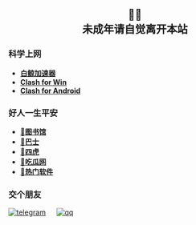 <h2 align="center">🔞🈲<br>未成年请自觉离开本站</h2>

### 科学上网
- **[白鲸加速器](https://www.bjch123.com/?mid=3002)**
- **[Clash for Win](https://github.com/Fndroid/clash_for_windows_pkg/releases)**
- **[Clash for Android](https://github.com/Kr328/ClashForAndroid/releases)**

### 好人一生平安
- **[🏫图书馆](https://www.u65w.com/)**
- **[🚌巴士](https://www.javbus.lol/)**
- **[🐅四虎](https://www.zhao4hu.com/)**
- **[🍉吃瓜网](https://github.com/51chigua/)**
- **[🛒热门软件](https://github.com/51kanpian/51kanpian/blob/main/002/01.md)**
### 交个朋友
 [![telegram](https://user-images.githubusercontent.com/128218225/226099755-9340f4e0-ff3b-476a-9fb1-02d951cda2b0.png)](http://t.me/whaogx) &emsp; [![qq](https://user-images.githubusercontent.com/128218225/226190191-df275f46-a4c6-4c8d-91d8-aa0efd762561.jpg)](https://qq.cn.hn/HSx)
